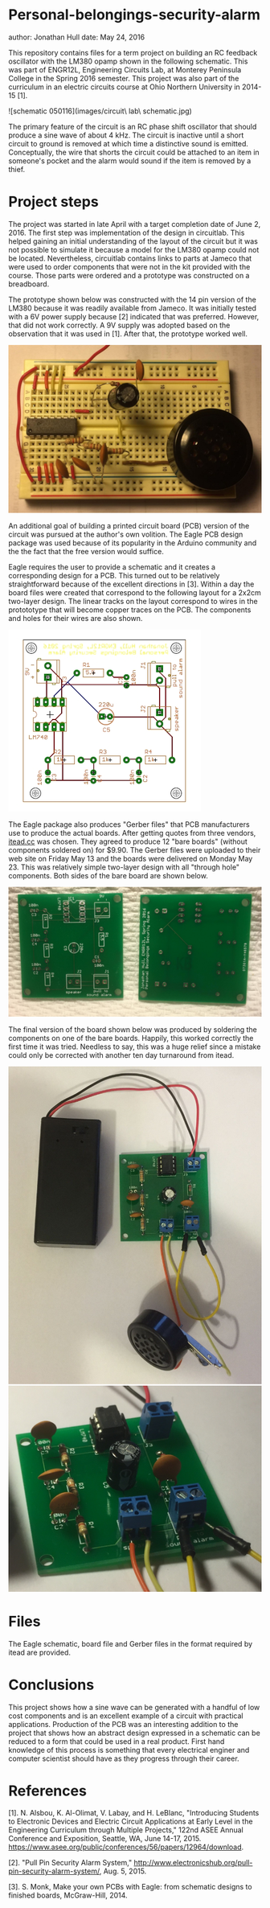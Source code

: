 # Personal-belongings-security-alarm
author: Jonathan Hull
date: May 24, 2016

This repository contains files for a term project on building an RC feedback oscillator with the LM380 opamp shown in the following schematic.  This was part of ENGR12L, Engineering Circuits Lab, at Monterey Peninsula College in the Spring 2016 semester.  This project was also part of the curriculum in an electric circuits course at Ohio Northern University in 2014-15 [1].

![schematic 050116](images/circuit\ lab\ schematic.jpg)

The primary feature of the circuit is an RC phase shift oscillator that should produce a sine wave of about 4 kHz.  The circuit is inactive until a short circuit to ground is removed at which time a distinctive sound is emitted.  Conceptually, the wire that shorts the circuit could be attached to an item in someone's pocket and the alarm would sound if the item is removed by a thief. 

# Project steps

The project was started in late April with a target completion date of June 2, 2016.  The first step was implementation of the design in circuitlab.  This helped gaining an initial understanding of the layout of the circuit but it was not possible to simulate it because a model for the LM380 opamp could not be located.  Nevertheless, circuitlab contains links to parts at Jameco that were used to order components that were not in the kit provided with the course.  Those parts were ordered and a prototype was constructed on a breadboard.

The prototype shown below was constructed with the 14 pin version of the LM380 because it was readily available from Jameco.  It was initially tested with a 6V power supply because [2] indicated that was preferred.  However, that did not work correctly.  A 9V supply was adopted based on the observation that it was used in [1].  After that, the prototype worked well.

![breadboard prototype 050816](/images/prototype.jpg)

An additional goal of building a printed circuit board (PCB) version of the circuit was pursued at the author's own volition.  The Eagle PCB design package was used because of its popularity in the Arduino community and the the fact that the free version would suffice.  

Eagle requires the user to provide a schematic and it creates a corresponding design for a PCB.  This turned out to be relatively straightforward because of the excellent directions in [3].  Within a day the board files were created that correspond to the following layout for a 2x2cm two-layer design.  The linear tracks on the layout correspond to wires in the protototype that will become copper traces on the PCB.  The components and holes for their wires are also shown.

![board layout](/images/board.jpg)

The Eagle package also produces "Gerber files" that PCB manufacturers use to produce the actual boards.  After getting quotes from three vendors, [itead.cc](http://itead.cc) was chosen.  They agreed to produce 12 "bare boards" (without components soldered on) for $9.90.  The Gerber files were uploaded to their web site on Friday May 13 and the boards were delivered on Monday May 23.  This was relatively simple two-layer design with all "through hole" components.  Both sides of the bare board are shown below.

![bare](images/bare.jpg)

The final version of the board shown below was produced by soldering the components on one of the bare boards.  Happily, this worked correctly the first time it was tried.  Needless to say, this was a huge relief since a mistake could only be corrected with another ten day turnaround from itead.

![final](images/final.jpg)
![profile view](images/profile.jpg)

# Files

The Eagle schematic, board file and Gerber files in the format required by itead are provided.  

# Conclusions

This project shows how a sine wave can be generated with a handful of low cost components and is an excellent example of a circuit with practical applications.  Production of the PCB was an interesting addition to the project that shows how an abstract design expressed in a schematic can be reduced to a form that could be used in a real product.  First hand knowledge of this process is something that every electrical enginer and computer scientist should have as they progress through their career.




# References

[1].  N. Alsbou, K. Al-Olimat, V. Labay, and H. LeBlanc, "Introducing Students to Electronic Devices and Electric Circuit Applications at Early Level in the Engineering Curriculum through Multiple Projects,"  122nd ASEE Annual Conference and Exposition, Seattle, WA, June 14-17, 2015. https://www.asee.org/public/conferences/56/papers/12964/download.

[2]. "Pull Pin Security Alarm System," http://www.electronicshub.org/pull-pin-security-alarm-system/, Aug. 5, 2015.

[3].  S. Monk, Make your own PCBs with Eagle: from schematic designs to finished boards, McGraw-Hill, 2014.
